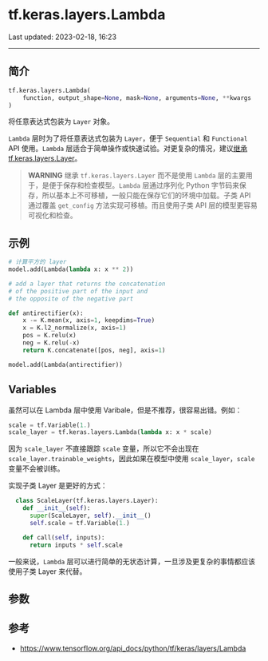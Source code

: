 # tf.keras.layers.Lambda

Last updated: 2023-02-18, 16:23
****

## 简介

```python
tf.keras.layers.Lambda(
    function, output_shape=None, mask=None, arguments=None, **kwargs
)
```

将任意表达式包装为 `Layer` 对象。

`Lambda` 层时为了将任意表达式包装为 `Layer`，便于 `Sequential` 和 `Functional` API 使用。`Lambda` 层适合于简单操作或快速试验。对更复杂的情况，建议[继承 tf.keras.layers.Layer](https://www.tensorflow.org/guide/keras/custom_layers_and_models)。

> **WARNING**
> 继承 `tf.keras.layers.Layer` 而不是使用 `Lambda` 层的主要用于，是便于保存和检查模型。`Lambda` 层通过序列化 Python 字节码来保存，所以基本上不可移植，一般只能在保存它们的环境中加载。子类 API 通过覆盖 `get_config` 方法实现可移植。而且使用子类 API 层的模型更容易可视化和检查。

## 示例

```python
# 计算平方的 layer
model.add(Lambda(lambda x: x ** 2))
```

```python
# add a layer that returns the concatenation
# of the positive part of the input and
# the opposite of the negative part

def antirectifier(x):
    x -= K.mean(x, axis=1, keepdims=True)
    x = K.l2_normalize(x, axis=1)
    pos = K.relu(x)
    neg = K.relu(-x)
    return K.concatenate([pos, neg], axis=1)

model.add(Lambda(antirectifier))
```

## Variables

虽然可以在 Lambda 层中使用 Varibale，但是不推荐，很容易出错。例如：

```python
scale = tf.Variable(1.)
scale_layer = tf.keras.layers.Lambda(lambda x: x * scale)
```

因为 `scale_layer` 不直接跟踪 `scale` 变量，所以它不会出现在 `scale_layer.trainable_weights`，因此如果在模型中使用 `scale_layer`，`scale` 变量不会被训练。

实现子类 Layer 是更好的方式：

```python
  class ScaleLayer(tf.keras.layers.Layer):
    def __init__(self):
      super(ScaleLayer, self).__init__()
      self.scale = tf.Variable(1.)

    def call(self, inputs):
      return inputs * self.scale
```

一般来说，`Lambda` 层可以进行简单的无状态计算，一旦涉及更复杂的事情都应该使用子类 Layer 来代替。

## 参数



## 参考

- https://www.tensorflow.org/api_docs/python/tf/keras/layers/Lambda
